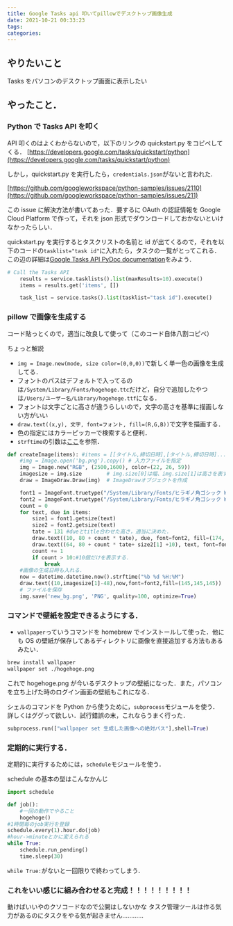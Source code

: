 ```yaml
---
title: Google Tasks api 叩いてpillowでデスクトップ画像生成
date: 2021-10-21 00:33:23
tags:
categories:
---
```


## やりたいこと

Tasks をパソコンのデスクトップ画面に表示したい

<!-- more -->

## やったこと．

### Python で Tasks API を叩く

API 叩くのはよくわからないので，以下のリンクの quickstart.py をコピペしてくる．
[https://developers.google.com/tasks/quickstart/python](https://developers.google.com/tasks/quickstart/python)

しかし，quickstart.py を実行したら，`credentials.json`がないと言われた.

[https://github.com/googleworkspace/python-samples/issues/2110](https://github.com/googleworkspace/python-samples/issues/211)

この issue に解決方法が書いてあった．要するに OAuth の認証情報を Google Cloud Platform で作って，それを json 形式でダウンロードしておかないといけなかったらしい．

quickstart.py を実行するとタスクリストの名前と id が出てくるので，それを以下のコードの`tasklist="task id"`に入れたら，タスクの一覧がとってこれる．
この辺の詳細は[Google Tasks API PyDoc documentation](https://developers.google.com/resources/api-libraries/documentation/tasks/v1/python/latest/index.html)をみよう．

```python
# Call the Tasks API
    results = service.tasklists().list(maxResults=10).execute()
    items = results.get('items', [])

    task_list = service.tasks().list(tasklist="task id").execute()
```

### pillow で画像を生成する

コード貼っとくので，適当に改良して使って（このコード自体八割コピペ）

ちょっと解説

- `img = Image.new(mode, size color=(0,0,0))`で新しく単一色の画像を生成してる．
- フォントのパスはデフォルトで入ってるのは`/System/Library/Fonts/hogehoge.ttc`だけど，自分で追加したやつは`/Users/ユーザー名/Library/hogehoge.ttf`になる．
- フォントは文字ごとに高さが違うらしいので，文字の高さを基準に描画しない方がいい
- `draw.text((x,y), 文字, font=フォント, fill=(R,G,B))`で文字を描画する．
- 色の指定にはカラーピッカーで検索すると便利．
- `strftime`の引数は[ここ](https://note.nkmk.me/python-datetime-usage/#_1)を参照．

```python
def createImage(items): #items = [[タイトル,締切日時],[タイトル,締切日時]...]
    #img = Image.open('bg.png').copy() # 入力ファイルを指定
    img = Image.new("RGB", (2500,1600), color=(22, 26, 59))
    imagesize = img.size        # img.size[0]は幅、img.size[1]は高さを表す
    draw = ImageDraw.Draw(img)  # ImageDrawオブジェクトを作成

    font1 = ImageFont.truetype("/System/Library/Fonts/ヒラギノ角ゴシック W3.ttc", 64)  # フォントを指定、64はサイズでピクセル単位
    font2 = ImageFont.truetype("/System/Library/Fonts/ヒラギノ角ゴシック W3.ttc", 48)  # フォントを指定、64はサイズでピクセル単位
    count = 0
    for text, due in items:
        size1 = font1.getsize(text)
        size2 = font2.getsize(text)
        tate = 131 #dueとtitle合わせた高さ，適当に決めた．
        draw.text((10, 80 + count * tate), due, font=font2, fill=(174, 196, 230))
        draw.text((64, 80 + count * tate+ size2[1] +10), text, font=font1, fill='#FFF')
        count += 1
        if count > 10:#10個だけを表示する．
            break
    #画像の生成日時も入れる．
    now = datetime.datetime.now().strftime("%b %d %H:%M")
    draw.text((10,imagesize[1]-48),now,font=font2,fill=(145,145,145))
    # ファイルを保存
    img.save('new_bg.png', 'PNG', quality=100, optimize=True)
```

### コマンドで壁紙を設定できるようにする．

- `wallpaper`っていうコマンドを homebrew でインストールして使った．他にも OS の壁紙が保存してあるディレクトリに画像を直接追加する方法もあるみたい．

```bash
brew install wallpaper
wallpaper set ./hogehoge.png
```

これで hogehoge.png が今いるデスクトップの壁紙になった．また，パソコンを立ち上げた時のログイン画面の壁紙もこれになる．

シェルのコマンドを Python から使うために，`subprocess`モジュールを使う．
詳しくはググって欲しい．試行錯誤の末，これならうまく行った．

```python
subprocess.run(["wallpaper set 生成した画像への絶対パス"],shell=True)
```

### 定期的に実行する．

定期的に実行するためには，`schedule`モジュールを使う．

schedule の基本の型はこんなかんじ

```python
import schedule

def job():
    #一回の動作でやること
    hogehoge()
#1時間毎のjob実行を登録
schedule.every(1).hour.do(job)
#hour->minuteとかに変えられる
while True:
    schedule.run_pending()
    time.sleep(30)
```

`while True:`がないと一回限りで終わってしまう．

### これをいい感じに組み合わせると完成！！！！！！！！！

動けばいいやのクソコードなので公開はしないかな
タスク管理ツールは作る気力があるのにタスクをやる気が起きません…………

